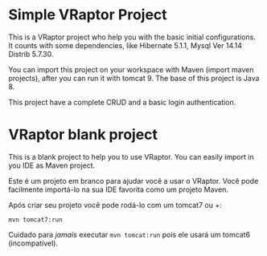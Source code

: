 # Simple VRaptor Project

This is a VRaptor project who help you with the basic initial configurations. It counts with some dependencies, like Hibernate 5.1.1, Mysql Ver 14.14 Distrib 5.7.30.

You can import this project on your workspace with Maven (import maven projects), after you can run it with tomcat 9. The base of this project is Java 8.

This project have a complete CRUD and a basic login authentication.


# VRaptor blank project

This is a blank project to help you to use VRaptor. You can easily import in you IDE as Maven project.

Este é um projeto em branco para ajudar você a usar o VRaptor. Você pode facilmente importá-lo na sua IDE favorita como um projeto Maven.

Após criar seu projeto você pode rodá-lo com um tomcat7 ou +:

```
mvn tomcat7:run
```

Cuidado para *jamais* executar `mvn tomcat:run` pois ele usará um tomcat6 (incompatível).
